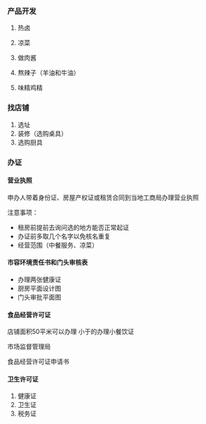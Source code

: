 ### 产品开发

1. 热卤

2. 凉菜

3. 做肉酱

4. 熬辣子（羊油和牛油）
5. 味精鸡精

### 找店铺

1. 选址
2. 装修（选购桌具）
3. 选购厨具

### 办证

#### 营业执照

申办人带着身份证、房屋产权证或租赁合同到当地工商局办理营业执照

注意事项：

* 租房前提前去询问选的地方能否正常起证
* 办证前多取几个名字以免核名重复
* 经营范围（中餐服务、凉菜）

#### 市容环境责任书和门头审核表

* 办理两张健康证
* 厨房平面设计图
* 门头审批平面图

#### 食品经营许可证

店铺面积50平米可以办理 小于的办理小餐饮证

市场监督管理局

食品经营许可证申请书

#### 卫生许可证

1. 健康证
2. 卫生证
3. 税务证

